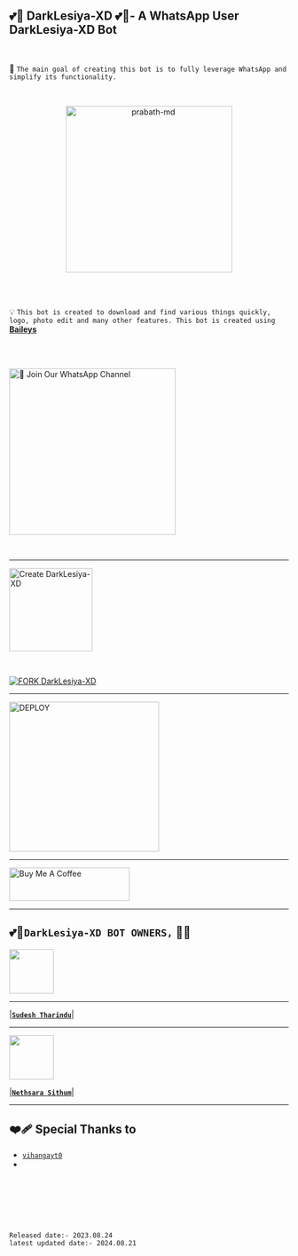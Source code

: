 <br>

## 💕🤗 DarkLesiya-XD 💕🤗- A WhatsApp User DarkLesiya-XD Bot

<br>

🔮 `The main goal of creating this bot is to fully leverage WhatsApp and simplify its functionality.`

<br>
 
  <p align="center">  
  <a href="https://telegra.ph/file/1743544c222ffd613c219.jpg">
    <img alt="prabath-md" height="300" src="https://telegra.ph/file/1743544c222ffd613c219.jpg">
    
  
  </a>
</p>  


<br>
<br>

💡 `This bot is created to download and find various things quickly, logo, photo edit and many other features. This bot is created using` **[Baileys](https://github.com/DarkLesiya-XD)**


<br>
<br>

<a href="https://whatsapp.com/channel/0029Vb5vjwX6hENxXYGzfP3R"><img src="https://img.shields.io/badge/%F0%9F%8E%89%20Join%20Our%20WhatsApp%20Channel-black" alt="📎 Join Our WhatsApp Channel" width="300"></a>

<br>

---

<a href="https://github.com/DarkLesiya-XD/DarkLesiya-XD.git"><img src="https://img.shields.io/badge/DEPLOY-greeen" alt="Create DarkLesiya-XD" width="150"></a>

<br>

[![FORK DarkLesiya-XD](https://img.shields.io/badge/FORK%20-PRABATH%20MD-white)](https://gitlab.com/prabathLK/prabath-md/-/forks/new)

 ---
 
<a href="https://github.com/DarkLesiya-XD/"><img src="https://img.shields.io/badge/Read%20Our%20Terms%20and%20Conditions-red" alt="DEPLOY" width="270"></a>

---

<a href="https://www.buymeacoffee.com/DarkLesiya-XD" target="_blank"><img src="https://cdn.buymeacoffee.com/buttons/v2/default-yellow.png" alt="Buy Me A Coffee" style="height: 60px !important;width: 217px !important;" ></a>

---

##  💕🤗**`DarkLesiya-XD BOT OWNERS,`** 🤗💕


   <a href="https://github.com/DarkLesiya-XD/"><img src="https://avatars.githubusercontent.com/u/106251140?v=4" width=80 height=80></a>   

---

|**[`Sudesh Tharindu`](https://github.com/DarkLesiya-XD/)**|

---

<a href="https://github.com/DarkLesiya-XD/"><img src="https://avatars.githubusercontent.com/u/91013948?v=4" width=80 height=80></a> 

|**[`Nethsara Sithum`](https://github.com/DarkLesiya-XD/)**|

---

## ❤️‍🩹 Special Thanks to
* [`vihangayt0`](https://github.com/vihangayt0/)
*

<br>
<br>
<br>
<br>
<br>

`Released date:- 2023.08.24`
<br>
`latest updated date:- 2024.08.21`
